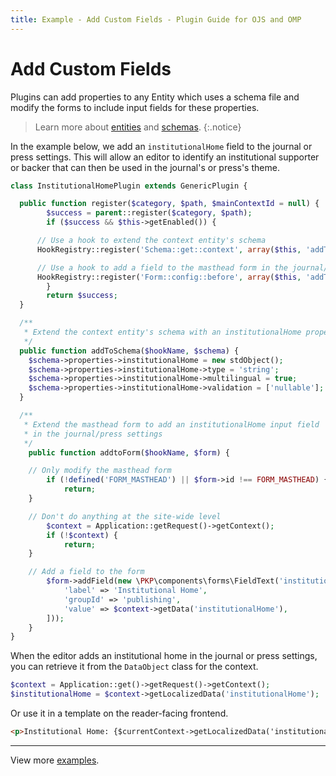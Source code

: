 ```yaml
---
title: Example - Add Custom Fields - Plugin Guide for OJS and OMP
---
```


# Add Custom Fields

Plugins can add properties to any Entity which uses a schema file and modify the forms to include input fields for these properties.

> Learn more about [entities](/dev/documentation/en/architecture-entities) and [schemas](/dev/documentation/en/architecture-entities#schemas).
{:.notice}

In the example below, we add an `institutionalHome` field to the journal or press settings. This will allow an editor to identify an institutional supporter or backer that can then be used in the journal's or press's theme.

```php
class InstitutionalHomePlugin extends GenericPlugin {

  public function register($category, $path, $mainContextId = null) {
		$success = parent::register($category, $path);
		if ($success && $this->getEnabled()) {

      // Use a hook to extend the context entity's schema
      HookRegistry::register('Schema::get::context', array($this, 'addToSchema'));

      // Use a hook to add a field to the masthead form in the journal/press settings.
      HookRegistry::register('Form::config::before', array($this, 'addToForm'));
		}
		return $success;
  }

  /**
   * Extend the context entity's schema with an institutionalHome property
   */
  public function addToSchema($hookName, $schema) {
    $schema->properties->institutionalHome = new stdObject();
    $schema->properties->institutionalHome->type = 'string';
    $schema->properties->institutionalHome->multilingual = true;
    $schema->properties->institutionalHome->validation = ['nullable'];
  }

  /**
   * Extend the masthead form to add an institutionalHome input field
   * in the journal/press settings
   */
	public function addtoForm($hookName, $form) {

    // Only modify the masthead form
		if (!defined('FORM_MASTHEAD') || $form->id !== FORM_MASTHEAD) {
			return;
    }

    // Don't do anything at the site-wide level
		$context = Application::getRequest()->getContext();
		if (!$context) {
			return;
    }

    // Add a field to the form
		$form->addField(new \PKP\components\forms\FieldText('institutionalHome', [
			'label' => 'Institutional Home',
			'groupId' => 'publishing',
			'value' => $context->getData('institutionalHome'),
		]));
	}
}
```

When the editor adds an institutional home in the journal or press settings, you can retrieve it from the `DataObject` class for the context.

```php
$context = Application::get()->getRequest()->getContext();
$institutionalHome = $context->getLocalizedData('institutionalHome');
```

Or use it in a template on the reader-facing frontend.

```html
<p>Institutional Home: {$currentContext->getLocalizedData('institutionalHome')}</p>
```

---

View more [examples](./examples).
